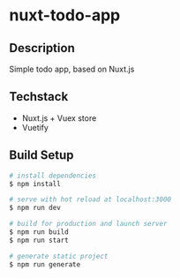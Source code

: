 # nuxt-todo-app
## Description
Simple todo app, based on Nuxt.js

## Techstack
- Nuxt.js + Vuex store
- Vuetify


## Build Setup

``` bash
# install dependencies
$ npm install

# serve with hot reload at localhost:3000
$ npm run dev

# build for production and launch server
$ npm run build
$ npm run start

# generate static project
$ npm run generate
```


